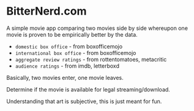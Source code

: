 # BitterNerd.com
A simple movie app comparing two movies side by side whereupon one movie is proven to be empirically better by the data. 
* `domestic box office` - from boxofficemojo
* `international box office` - from boxofficemojo
* `aggregate review ratings` - from rottentomatoes, metacritic
* `audience ratings` - from imdb, letterboxd

Basically, two movies enter, one movie leaves. 

Determine if the movie is available for legal streaming/download.

Understanding that art is subjective, this is just meant for fun.